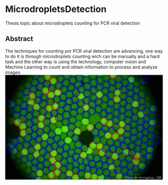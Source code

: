 <h1>MicrodropletsDetection</h1>
Thesis topic about microdroplets counting for PCR viral detection
<h2>Abstract</h2>
The techniques for counting por PCR viral detection are advancing,
one way to do it is through microdroplets counting wich can be manually and 
a hard task and the other way is using the technology, computer vision and Machine Learning
to count and obtain information to process and analyze images.
<img src="img/MG_CVM_KMEAN.png">
